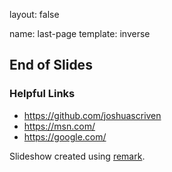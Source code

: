 <!-- layout: false restes to the default template -->

layout: false

name: last-page
template: inverse

## End of Slides

### Helpful Links
- https://github.com/joshuascriven
- https://msn.com/
- https://google.com/

Slideshow created using [remark](http://github.com/gnab/remark).
